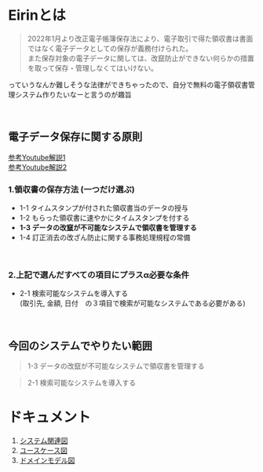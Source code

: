 # Eirinとは
>2022年1月より改正電子帳簿保存法により、電子取引で得た領収書は書面ではなく電子データとしての保存が義務付けられた。  
また保存対象の電子データに関しては、改竄防止ができない何らかの措置を取って保存・管理しなくてはいけない。

っていうなんか難しそうな法律ができちゃったので、自分で無料の電子領収書管理システム作りたいなーと言うのが趣旨

<br>

## 電子データ保存に関する原則

[参考Youtube解説1](https://www.youtube.com/watch?v=0kusO6wkMW0)  
[参考Youtube解説2](https://www.youtube.com/watch?v=nSPewgIuyAU)

### 1.領収書の保存方法 (一つだけ選ぶ)
* 1-1 タイムスタンプが付された領収書当のデータの授与
* 1-2 もらった領収書に速やかにタイムスタンプを付する
* **1-3 データの改竄が不可能なシステムで領収書を管理する**
* 1-4 訂正消去の改ざん防止に関する事務処理規程の常備

<br>

### 2.上記で選んだすべての項目にプラスα必要な条件
* 2-1 検索可能なシステムを導入する   
(取引先, 金額, 日付　の３項目で検索が可能なシステムである必要がある)

<br>

## 今回のシステムでやりたい範囲
> 1-3 データの改竄が不可能なシステムで領収書を管理する

> 2-1 検索可能なシステムを導入する


# ドキュメント

1. [システム関連図](./docs/1_システム関連図.drawio.svg)
2. [ユースケース図](./docs/2_ユースケース図.drawio.svg)
3. [ドメインモデル図](./docs/3_ドメインモデル図.drawio.svg)






